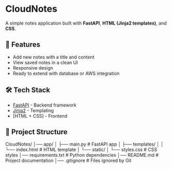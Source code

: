 # CloudNotes

A simple notes application built with **FastAPI**, **HTML (Jinja2 templates)**, and **CSS**.

## 🚀 Features
- Add new notes with a title and content
- View saved notes in a clean UI
- Responsive design
- Ready to extend with database or AWS integration

## 🛠️ Tech Stack
- [FastAPI](https://fastapi.tiangolo.com/) - Backend framework
- [Jinja2](https://jinja.palletsprojects.com/) - Templating
- [HTML + CSS] - Frontend

## 📂 Project Structure
CloudNotes/
│── app/
│ ├── main.py # FastAPI app
│ ├── templates/
│ │ └── index.html # HTML template
│ └── static/
│ └── styles.css # CSS styles
│── requirements.txt # Python dependencies
│── README.md # Project documentation
│── .gitignore # Files ignored by Git
